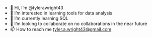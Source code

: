 - 👋 Hi, I’m @tylerawright43
- 👀 I’m interested in learning tools for data analysis
- 🌱 I’m currently learning SQL
- 💞️ I’m looking to collaborate on no collaborations in the near future
- 📫 How to reach me tyler.a.wright43@gmail.com

<!---
tylerawright43/tylerawright43 is a ✨ special ✨ repository because its `README.md` (this file) appears on your GitHub profile.
You can click the Preview link to take a look at your changes.
--->
